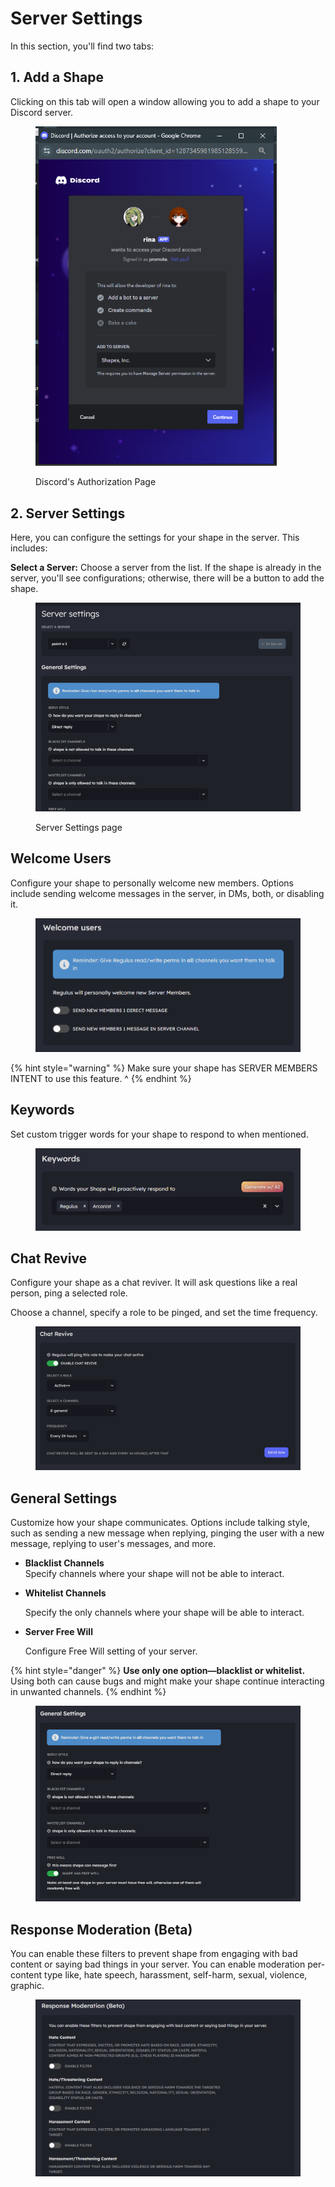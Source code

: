 # Server Settings

In this section, you'll find two tabs:

## **1. Add a Shape**

Clicking on this tab will open a window allowing you to add a shape to your Discord server.

<figure><img src="../../.gitbook/assets/image (91).png" alt="" width="386"><figcaption><p>Discord's Authorization Page</p></figcaption></figure>

## **2. Server Settings**&#x20;

Here, you can configure the settings for your shape in the server. This includes:

**Select a Server:** Choose a server from the list. If the shape is already in the server, you'll see configurations; otherwise, there will be a button to add the shape.

<figure><img src="../../.gitbook/assets/image (92).png" alt="" width="563"><figcaption><p>Server Settings page</p></figcaption></figure>

## **Welcome Users**&#x20;

Configure your shape to personally welcome new members. Options include sending welcome messages in the server, in DMs, both, or disabling it.

<figure><img src="../../.gitbook/assets/Screenshot 2023-12-23 075444.png" alt=""><figcaption></figcaption></figure>

{% hint style="warning" %}
Make sure your shape has SERVER MEMBERS INTENT to use this feature. ^
{% endhint %}

## **Keywords**

Set custom trigger words for your shape to respond to when mentioned.

<figure><img src="../../.gitbook/assets/Screenshot 2023-12-23 075521.png" alt=""><figcaption></figcaption></figure>

## **Chat Revive**

Configure your shape as a chat reviver. It will ask questions like a real person, ping a selected role.

Choose a channel, specify a role to be pinged, and set the time frequency.

<figure><img src="../../.gitbook/assets/Screenshot 2023-12-23 080608.png" alt=""><figcaption></figcaption></figure>

## **General Settings**&#x20;

Customize how your shape communicates. Options include talking style, such as sending a new message when replying, pinging the user with a new message, replying to user's messages, and more.

* **Blacklist Channels**\
  Specify channels where your shape will not be able to interact.
*   **Whitelist Channels**

    Specify the only channels where your shape will be able to interact.
*   **Server Free Will**

    Configure Free Will setting of your server.

{% hint style="danger" %}
**Use only one option—blacklist or whitelist.** Using both can cause bugs and might make your shape continue interacting in unwanted channels.
{% endhint %}

<figure><img src="../../.gitbook/assets/image.png" alt=""><figcaption></figcaption></figure>

## Response Moderation (Beta)

You can enable these filters to prevent shape from engaging with bad content or saying bad things in your server. You can enable moderation per-content type like, hate speech, harassment, self-harm, sexual, violence, graphic.

<figure><img src="../../.gitbook/assets/image (6) (1) (1).png" alt=""><figcaption></figcaption></figure>


